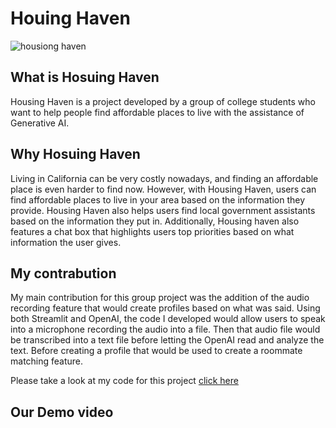 # Houing Haven
![housiong haven](https://github.com/TranTheRichard/HousingHaven/assets/117712881/475c1b3b-1b5b-4f9f-990c-1c76fdf215ec)

##
## What is Hosuing Haven

Housing Haven is a project developed by a group of college students who want to help people find affordable places to live with the assistance of Generative AI.

## Why Hosuing Haven
Living in California can be very costly nowadays, and finding an affordable place is even harder to find now. However, with Housing Haven, users can find affordable places to live in your area based on the information they provide. Housing Haven also helps users find local government assistants based on the information they put in. Additionally, Housing haven also features a chat box that highlights users top priorities based on what information the user gives.

## My contrabution
My main contribution for this group project was the addition of the audio recording feature that would create profiles based on what was said. Using both Streamlit and OpenAI, the code I developed would allow users to speak into a microphone recording the audio into a file. Then that audio file would be transcribed into a text file before letting the OpenAI read and analyze the text. Before creating a profile that would be used to create a roommate matching feature.

Please take a look at my code for this project [click here](https://github.com/TranTheRichard/stunning-garbanzo/blob/main/feat3.py)

## Our Demo video

